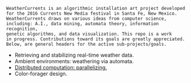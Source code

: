 ```
WeatherCurrents is an algorithmic installation art project developed
for the 2016 Currents New Media festival in Santa Fe, New Mexico.
WeatherCurrents draws on various ideas from computer science,
including: A.I., data mining, automata theory, information recognition,
genetic algorithms, and data visualization. This repo is a work
in progress. Contributions toward its goals are greatly appreciated.
Below, are general headers for the active sub-projects/goals.
```
<ul>
<li> Retrieving and stabilizing real-time weather data.</li>

<li> Ambient environments: weathering via automata.</li>

<li> <a href="/distributed_processes">Distributed computation: parallelizing.</a></li>

<li> Color-forager design.</li>
</ul>
